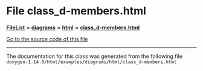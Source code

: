 

# File class\_d-members.html



[**FileList**](files.md) **>** [**diagrams**](dir_1d8108902fe9fce2c57b5dd3e7275f0e.md) **>** [**html**](dir_4a624174fd5a184fb57d315f1eb34b84.md) **>** [**class\_d-members.html**](class__d-members_8html.md)

[Go to the source code of this file](class__d-members_8html_source.md)





































































------------------------------
The documentation for this class was generated from the following file `doxygen-1.14.0/html/examples/diagrams/html/class_d-members.html`


